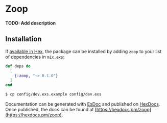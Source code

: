 # Zoop

**TODO: Add description**

## Installation

If [available in Hex](https://hex.pm/docs/publish), the package can be installed
by adding `zoop` to your list of dependencies in `mix.exs`:

```elixir
def deps do
  [
    {:zoop, "~> 0.1.0"}
  ]
end
```

```sh
$ cp config/dev.exs.example config/dev.exs 
```

Documentation can be generated with [ExDoc](https://github.com/elixir-lang/ex_doc)
and published on [HexDocs](https://hexdocs.pm). Once published, the docs can
be found at [https://hexdocs.pm/zoop](https://hexdocs.pm/zoop).

